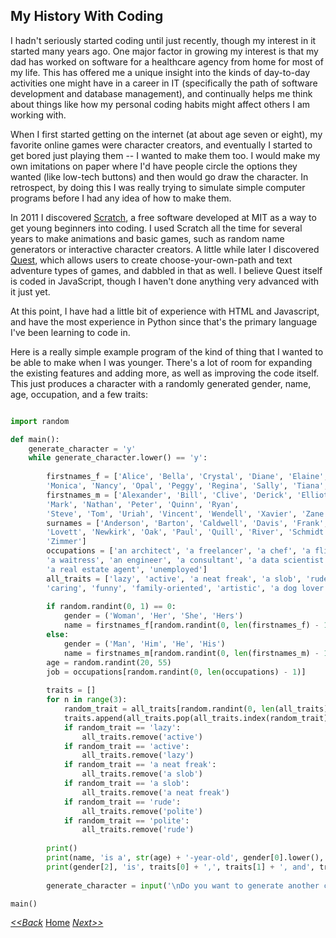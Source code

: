 ## My History With Coding

I hadn't seriously started coding until just recently, though my interest in it started many years ago. One major factor in growing my interest is that my dad has worked on software for a healthcare agency from home for most of my life. This has offered me a unique insight into the kinds of day-to-day activities one might have in a career in IT (specifically the path of software development and database management), and continually helps me think about things like how my personal coding habits might affect others I am working with.

When I first started getting on the internet (at about age seven or eight), my favorite online games were character creators, and eventually I started to get bored just playing them -- I wanted to make them too. I would make my own imitations on paper where I'd have people circle the options they wanted (like low-tech buttons) and then would go draw the character. In retrospect, by doing this I was really trying to simulate simple computer programs before I had any idea of how to make them.

In 2011 I discovered [Scratch][Scratch Homepage], a free software developed at MIT as a way to get young beginners into coding. I used Scratch all the time for several years to make animations and basic games, such as random name generators or interactive character creators. A little while later I discovered [Quest][Download Quest], which allows users to create choose-your-own-path and text adventure types of games, and dabbled in that as well. I believe Quest itself is coded in JavaScript, though I haven't done anything very advanced with it just yet.

At this point, I have had a little bit of experience with HTML and Javascript, and have the most experience in Python since that's the primary language I've been learning to code in.

Here is a really simple example program of the kind of thing that I wanted to be able to make when I was younger. There's a lot of room for expanding the existing features and adding more, as well as improving the code itself. This just produces a character with a randomly generated gender, name, age, occupation, and a few traits:

```python

import random

def main():
    generate_character = 'y'
    while generate_character.lower() == 'y':
        
        firstnames_f = ['Alice', 'Bella', 'Crystal', 'Diane', 'Elaine', 'Fiona', 'Ginny', 'Haley', 'Ivy', 'Jo', 'Kelsey', 'Lily', 
        'Monica', 'Nancy', 'Opal', 'Peggy', 'Regina', 'Sally', 'Tiana', 'Veronica', 'Wendy', 'Xara', 'Yolanda', 'Zinnia']
        firstnames_m = ['Alexander', 'Bill', 'Clive', 'Derick', 'Elliott', 'Fred', 'Greg', 'Hal', 'Ivan', 'Jared', 'Kent', 'Lyle', 
        'Mark', 'Nathan', 'Peter', 'Quinn', 'Ryan',
        'Steve', 'Tom', 'Uriah', 'Vincent', 'Wendell', 'Xavier', 'Zane']
        surnames = ['Anderson', 'Barton', 'Caldwell', 'Davis', 'Frank', 'Goldwell', 'Henderson', 'Ingrit', 'Johnson', 'Keppler',
        'Lovett', 'Newkirk', 'Oak', 'Paul', 'Quill', 'River', 'Schmidt', 'Thorton', 'Underhill', 'Violet', 'Weingartz', 'Yolk', 
        'Zimmer']
        occupations = ['an architect', 'a freelancer', 'a chef', 'a flight attendant', 'a nurse', 'a surgeon', 'a lawyer', 
        'a waitress', 'an engineer', 'a consultant', 'a data scientist', 'a mechanic', 'a gym trainer', 'a farmer', 
        'a real estate agent', 'unemployed']
        all_traits = ['lazy', 'active', 'a neat freak', 'a slob', 'rude', 'polite', 'impatient', 'sensitive', 'a foodie', 'vegan', 
        'caring', 'funny', 'family-oriented', 'artistic', 'a dog lover', 'a cat lover', 'a nerd', 'shy', 'talkative']
        
        if random.randint(0, 1) == 0:
            gender = ('Woman', 'Her', 'She', 'Hers')
            name = firstnames_f[random.randint(0, len(firstnames_f) - 1)] + ' ' + surnames[random.randint(0, len(surnames) - 1)]
        else:
            gender = ('Man', 'Him', 'He', 'His')
            name = firstnames_m[random.randint(0, len(firstnames_m) - 1)] + ' ' + surnames[random.randint(0, len(surnames) - 1)]
        age = random.randint(20, 55)
        job = occupations[random.randint(0, len(occupations) - 1)]
        
        traits = []
        for n in range(3):
            random_trait = all_traits[random.randint(0, len(all_traits) - 1)]
            traits.append(all_traits.pop(all_traits.index(random_trait)))
            if random_trait == 'lazy':
                all_traits.remove('active')
            if random_trait == 'active':
                all_traits.remove('lazy')
            if random_trait == 'a neat freak':
                all_traits.remove('a slob')
            if random_trait == 'a slob':
                all_traits.remove('a neat freak')
            if random_trait == 'rude':
                all_traits.remove('polite')
            if random_trait == 'polite':
                all_traits.remove('rude')
        
        print()
        print(name, 'is a', str(age) + '-year-old', gender[0].lower(), 'who is', job + '.')
        print(gender[2], 'is', traits[0] + ',', traits[1] + ', and', traits[2] + '.')
        
        generate_character = input('\nDo you want to generate another character? ')

main()


```

[_<<Back_](Volunteerwork_and_Community_Involvement.md "volunteerwork and etc.") [Home](README.md) [_Next>>_](Hobbies_and_Interests.md "hobbies and interests")

[Scratch Homepage]: https://scratch.mit.edu/
[Download Quest]: http://textadventures.co.uk/quest
